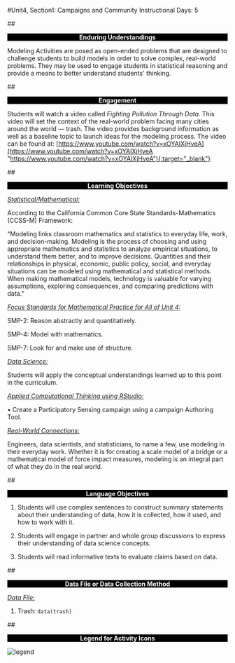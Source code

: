 #Unit4, Section1: Campaigns and Community
Instructional Days: 5

##<p style="background: black; color: white; text-align: center;">**Enduring Understandings**</p>
Modeling Activities are posed as open-ended problems that are designed to challenge students to build models in order to solve complex, real-world problems. They may be used to engage students in statistical reasoning and provide a means to better understand students' thinking.

##<p style="background: black; color: white; text-align: center;">**Engagement**</p>
Students will watch a video called *Fighting Pollution Through Data*.
This video will set the context of the real-world problem facing many cities around the world — trash. The
video provides background information as well as a baseline topic to launch ideas for the modeling process. The video can be found at: [https://www.youtube.com/watch?v=xOYAIXjHveA](https://www.youtube.com/watch?v=xOYAIXjHveA "https://www.youtube.com/watch?v=xOYAIXjHveA"){:target="_blank"}

##<p style="background: black; color: white; text-align: center;">**Learning Objectives**</p>
<ins>*Statistical/Mathematical:*</ins>

According to the California Common Core State Standards-Mathematics (CCSS-M) Framework:

“Modeling links classroom mathematics and statistics to everyday life, work, and decision-making.
Modeling is the process of choosing and using appropriate mathematics and statistics to analyze
empirical situations, to understand them better, and to improve decisions. Quantities and their
relationships in physical, economic, public policy, social, and everyday situations can be modeled using
mathematical and statistical methods. When making mathematical models, technology is valuable for
varying assumptions, exploring consequences, and comparing predictions with data."

<ins>*Focus Standards for Mathematical Practice for All of Unit 4:*</ins>

SMP-2: Reason abstractly and quantitatively.

SMP-4: Model with mathematics.

SMP-7: Look for and make use of structure.

<ins>*Data Science:*</ins>

Students will apply the conceptual understandings learned up to this point in the curriculum.

<ins>*Applied Computational Thinking using RStudio:*</ins>

• Create a Participatory Sensing campaign using a campaign Authoring Tool.

<ins>*Real-World Connections:*</ins>

Engineers, data scientists, and statisticians, to name a few, use modeling in their everyday work. Whether
it is for creating a scale model of a bridge or a mathematical model of force impact measures, modeling is
an integral part of what they do in the real world.


##<p style="background: black; color: white; text-align: center;">**Language Objectives**</p>
1. Students will use complex sentences to construct summary statements about their understanding
of data, how it is collected, how it used, and how to work with it.

2. Students will engage in partner and whole group discussions to express their
understanding of data science concepts.

3. Students will read informative texts to evaluate claims based on data.

##<p style="background: black; color: white; text-align: center;">**Data File or Data Collection Method**</p>
<ins>*Data File:*</ins>

1. Trash: ```data(trash)```

##<p style="background: black; color: white; text-align: center;">**Legend for Activity Icons**</p>
![legend](../img/legend.png)